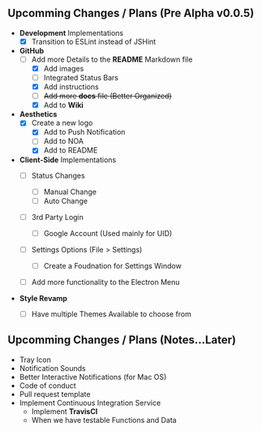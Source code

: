 ## Upcomming Changes / Plans (Pre Alpha v0.0.5)

- **Development** Implementations
    - [x] Transition to ESLint instead of JSHint

- **GitHub**
    - [ ] Add more Details to the **README** Markdown file
        - [x] Add images
        - [ ] Integrated Status Bars
        - [x] Add instructions
        - [ ] ~~Add more **docs** file (Better Organized)~~
        - [x] Add to **Wiki**

- **Aesthetics**
    - [x] Create a new logo
        - [x] Add to Push Notification
        - [ ] Add to NOA
        - [x] Add to README

- **Client-Side** Implementations
    - [ ] Status Changes
        - [ ] Manual Change
        - [ ] Auto Change
    - [ ] 3rd Party Login
        - [ ] Google Account (Used mainly for UID)
    - [ ] Settings Options (File > Settings)
        - [ ] Create a Foudnation for Settings Window
    - [ ] Add more functionality to the Electron Menu


- **Style Revamp**
    - [ ] Have multiple Themes Available to choose from



## Upcomming Changes / Plans (Notes...Later)
- Tray Icon
- Notification Sounds
- Better Interactive Notifications (for Mac OS)
- Code of conduct
- Pull request template
- Implement Continuous Integration Service
    - Implement **TravisCI**
    - When we have testable Functions and Data